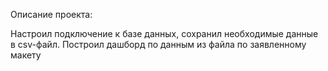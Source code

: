 Описание проекта:

Настроил подключение к базе данных, сохранил необходимые данные в csv-файл. Построил дашборд по данным из файла по заявленному макету
